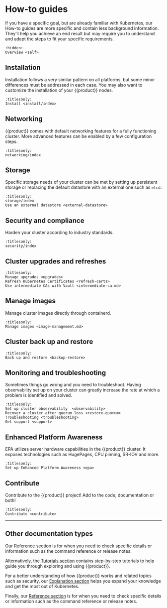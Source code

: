 # How-to guides

If you have a specific goal, but are already familiar with Kubernetes, our
How-to guides are more specific and contain less background information.
They’ll help you achieve an end result but may require you to understand and
adapt the steps to fit your specific requirements.

```{toctree}
:hidden:
Overview <self>
```

## Installation

Installation follows a very similar pattern on all platforms, but some minor
differences must be addressed in each case. You may also want to customize the
installation of your {{product}} nodes.

```{toctree}
:titlesonly:
Install <install/index>
```

## Networking

{{product}} comes with default networking features for a fully functioning
cluster. More advanced features can be enabled by a few configuration steps.

```{toctree}
:titlesonly:
networking/index
```

## Storage

Specific storage needs of your cluster can be met by setting up persistent
storage or replacing the default datastore with an external one such as `etcd`.

```{toctree}
:titlesonly:
storage/index
Use an external datastore <external-datastore>
```

## Security and compliance

Harden your cluster according to industry standards.

```{toctree}
:titlesonly:
security/index
```

## Cluster upgrades and refreshes

```{toctree}
:titlesonly:
Manage upgrades <upgrades>
Refresh Kubernetes Certificates <refresh-certs>
Use intermediate CAs with Vault <intermediate-ca.md>
```

## Manage images

Manage cluster images directly through containerd.

```{toctree}
:titlesonly:
Manage images <image-management.md>
```

## Cluster back up and restore

```{toctree}
:titlesonly:
Back up and restore <backup-restore>
```

## Monitoring and troubleshooting

Sometimes things go wrong and you need to troubleshoot. Having observability
set up on your cluster can greatly increase the rate at which a problem is
identified and solved.

```{toctree}
:titlesonly:
Set up cluster observability  <observability>
Recover a cluster after quorum loss <restore-quorum>
Troubleshooting <troubleshooting>
Get support <support>
```

## Enhanced Platform Awareness

EPA utilizes server hardware capabilities in the {{product}} cluster. It
exposes technologies such as HugePages, CPU pinning, SR-IOV and more.

```{toctree}
:titlesonly:
Set up Enhanced Platform Awareness <epa>
```

## Contribute

Contribute to the {{product}} project! Add to the code, documentation or both!

```{toctree}
:titlesonly:
Contribute <contribute>
```

---

## Other documentation types

Our Reference section is for when you need to check specific details or
information such as the command reference or release notes.

Alternatively, the [Tutorials section] contains step-by-step tutorials to help
guide you through exploring and using {{product}}.

For a better understanding of how {{product}} works and related topics
such as security, our [Explanation section] helps you expand your knowledge
and get the most out of Kubernetes.

Finally, our [Reference section] is for when you need to check specific details
or information such as the command reference or release notes.

<!--LINKS -->
[Tutorials section]: ../tutorial/index
[Explanation section]: ../explanation/index
[Reference section]: ../reference/index
